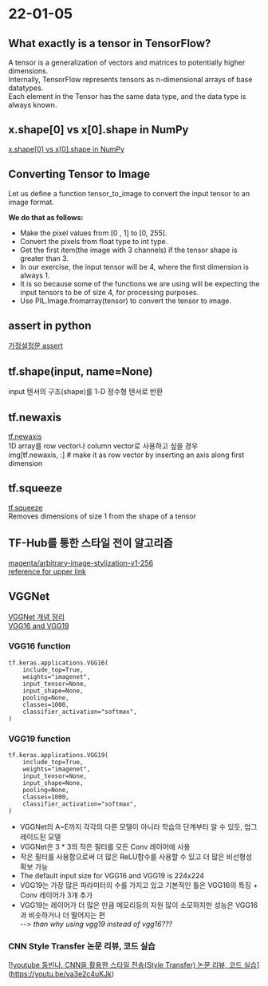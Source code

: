 22-01-05
===
## What exactly is a tensor in TensorFlow?  
A tensor is a generalization of vectors and matrices to potentially higher dimensions.  
Internally, TensorFlow represents tensors as n-dimensional arrays of base datatypes.  
Each element in the Tensor has the same data type, and the data type is always known.  
  
## x.shape[0] vs x[0].shape in NumPy  
[x.shape[0] vs x[0].shape in NumPy](https://stackoverflow.com/questions/48134598/x-shape0-vs-x0-shape-in-numpy)  
  
## Converting Tensor to Image  
Let us define a function tensor_to_image to convert the input tensor to an image format.  
  
**We do that as follows:**  
- Make the pixel values from [0 , 1] to [0, 255].  
- Convert the pixels from float type to int type.  
- Get the first item(the image with 3 channels) if the tensor shape is greater than 3.  
- In our exercise, the input tensor will be 4, where the first dimension is always 1.  
- It is so because some of the functions we are using will be expecting the input tensors to be of size 4, for processing purposes.  
- Use PIL.Image.fromarray(tensor) to convert the tensor to image.  
  
## assert in python  
[가정설정문 assert](https://wikidocs.net/21050)  
  
## tf.shape(input, name=None)  
input 텐서의 구조(shape)를 1-D 정수형 텐서로 반환  
  
## tf.newaxis 
[tf.newaxis](https://azanewta.tistory.com/3)  
1D array를 row vector나 column vector로 사용하고 싶을 경우  
img[tf.newaxis, :]  # make it as row vector by inserting an axis along first dimension  
  
## tf.squeeze  
[tf.squeeze](https://www.tensorflow.org/api_docs/python/tf/squeeze)  
Removes dimensions of size 1 from the shape of a tensor  

## TF-Hub를 통한 스타일 전이 알고리즘  
[magenta/arbitrary-image-stylization-v1-256](https://tfhub.dev/google/magenta/arbitrary-image-stylization-v1-256/2)  
[reference for upper link](https://arxiv.org/pdf/1705.06830.pdf)  

## VGGNet  
[VGGNet 개념 정리](https://daechu.tistory.com/10)  
[VGG16 and VGG19](https://keras.io/api/applications/vgg/)  
  
### VGG16 function  
```
tf.keras.applications.VGG16(
    include_top=True,
    weights="imagenet",
    input_tensor=None,
    input_shape=None,
    pooling=None,
    classes=1000,
    classifier_activation="softmax",
)
```
  
### VGG19 function  
```
tf.keras.applications.VGG19(
    include_top=True,
    weights="imagenet",
    input_tensor=None,
    input_shape=None,
    pooling=None,
    classes=1000,
    classifier_activation="softmax",
)
```
  
- VGGNet의 A~E까지 각각의 다른 모델이 아니라 학습의 단계부터 알 수 있듯, 업그레이드된 모델  
- VGGNet은 3 * 3의 작은 필터를 모든 Conv 레이어에 사용  
- 작은 필터를 사용함으로써 더 많은 ReLU함수를 사용할 수 있고 더 많은 비선형성 확보 가능  
- The default input size for VGG16 and VGG19 is 224x224
- VGG19는 가장 많은 파라미터의 수를 가지고 있고 기본적인 틀은 VGG16의 특징 + Conv 레이어가 3개 추가  
- VGG19는 레이어가 더 많은 만큼 메모리등의 자원 많이 소모하지만 성능은 VGG16과 비슷하거나 더 떨어지는 편  
--> *than why using vgg19 instead of vgg16???*  

### CNN Style Transfer 논문 리뷰, 코드 실습  
[[!youtube 동빈나. CNN을 활용한 스타일 전송(Style Transfer) 논문 리뷰, 코드 실습](http://img.youtube.com/vi/va3e2c4uKJk/0.jpg)](https://youtu.be/va3e2c4uKJk)  
  
